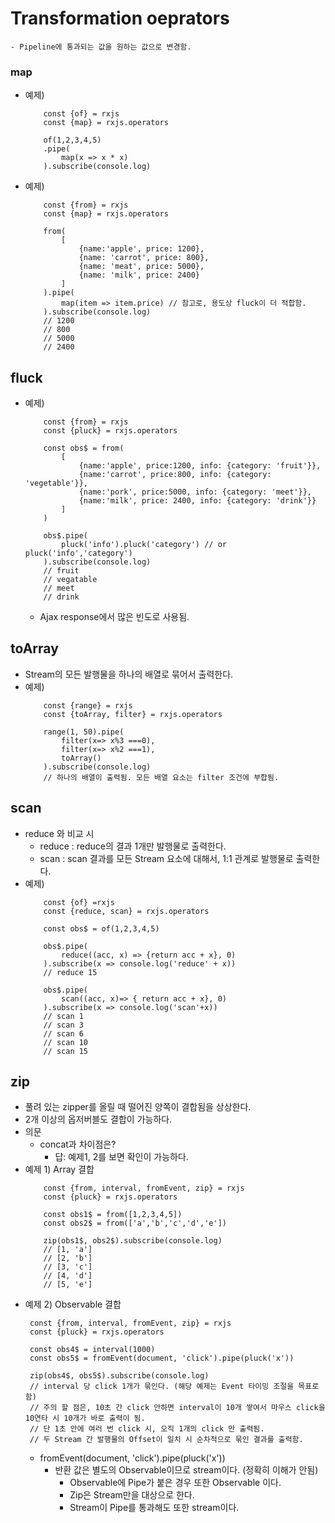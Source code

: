 # Transformation oeprators
    - Pipeline에 통과되는 값을 원하는 값으로 변경함.

### map
- 예제)
    ```
        const {of} = rxjs
        const {map} = rxjs.operators

        of(1,2,3,4,5)
        .pipe(
            map(x => x * x)
        ).subscribe(console.log)
    ```

- 예제)
    ```
        const {from} = rxjs
        const {map} = rxjs.operators

        from(
            [
                {name:'apple', price: 1200},
                {name: 'carrot', price: 800},
                {name: 'meat', price: 5000},
                {name: 'milk', price: 2400}
            ]
        ).pipe(
            map(item => item.price) // 참고로, 용도상 fluck이 더 적합함.
        ).subscribe(console.log)
        // 1200
        // 800
        // 5000
        // 2400
    ``` 

## fluck
- 예제)
    ```
        const {from} = rxjs
        const {pluck} = rxjs.operators

        const obs$ = from(
            [
                {name:'apple', price:1200, info: {category: 'fruit'}},
                {name:'carrot', price:800, info: {category: 'vegetable'}},
                {name:'pork', price:5000, info: {category: 'meet'}},
                {name:'milk', price: 2400, info: {category: 'drink'}}
            ]
        )

        obs$.pipe(
            pluck('info').pluck('category') // or pluck('info','category')
        ).subscribe(console.log)
        // fruit
        // vegatable
        // meet
        // drink
    ```
    - Ajax response에서 많은 빈도로 사용됨. 

## toArray 
- Stream의 모든 발행물을 하나의 배열로 묶어서 출력한다.
- 예제)
    ```
        const {range} = rxjs
        const {toArray, filter} = rxjs.operators

        range(1, 50).pipe(
            filter(x=> x%3 ===0),
            filter(x=> x%2 ===1),
            toArray()
        ).subscribe(console.log)
        // 하나의 배열이 출력됨. 모든 배열 요소는 filter 조건에 부합됨.
    ```

## scan
- reduce 와 비교 시
  - reduce : reduce의 결과 1개만 발행물로 출력한다.
  - scan : scan 결과를 모든 Stream 요소에 대해서, 1:1 관계로 발행물로 출력한다.
- 예제)
    ```
        const {of} =rxjs
        const {reduce, scan} = rxjs.operators

        const obs$ = of(1,2,3,4,5)
        
        obs$.pipe(
            reduce((acc, x) => {return acc + x}, 0)
        ).subscribe(x => console.log('reduce' + x))
        // reduce 15

        obs$.pipe(
            scan((acc, x)=> { return acc + x}, 0)
        ).subscribe(x => console.log('scan'+x))
        // scan 1
        // scan 3
        // scan 6
        // scan 10
        // scan 15
    ```

## zip
- 풀려 있는 zipper를 올릴 때 떨어진 양쪽이 결합됨을 상상한다.
- 2개 이상의 옵저버블도 결합이 가능하다.
- 의문
    - concat과 차이점은?
        - 답: 예제1, 2를 보면 확인이 가능하다.
- 예제 1) Array 결합
    ```
        const {from, interval, fromEvent, zip} = rxjs
        const {pluck} = rxjs.operators

        const obs1$ = from([1,2,3,4,5])
        const obs2$ = from(['a','b','c','d','e'])

        zip(obs1$, obs2$).subscribe(console.log)
        // [1, 'a']
        // [2, 'b']
        // [3, 'c']
        // [4, 'd']
        // [5, 'e']
    ```
- 예제 2) Observable 결합
   ```
    const {from, interval, fromEvent, zip} = rxjs
    const {pluck} = rxjs.operators

    const obs4$ = interval(1000)
    const obs5$ = fromEvent(document, 'click').pipe(pluck('x'))

    zip(obs4$, obs5$).subscribe(console.log)
    // interval 당 click 1개가 묶인다. (해당 예제는 Event 타이밍 조절을 목표로 함)
    // 주의 할 점은, 10초 간 click 안하면 interval이 10개 쌓여서 마우스 click을 10연타 시 10개가 바로 출력이 됨.
    // 단 1초 안에 여러 번 click 시, 오직 1개의 click 만 출력됨.
    // 두 Stream 간 발행물의 Offset이 일치 시 순차적으로 묶인 결과를 출력함.
   ``` 
   - fromEvent(document, 'click').pipe(pluck('x'))
     - 반환 값은 별도의 Observable이므로 stream이다. (정확히 이해가 안됨)
       - Observable에 Pipe가 붙은 경우 또한 Observable 이다.
       - Zip은 Stream만을 대상으로 한다.
       - Stream이 Pipe를 통과해도 또한 stream이다.

